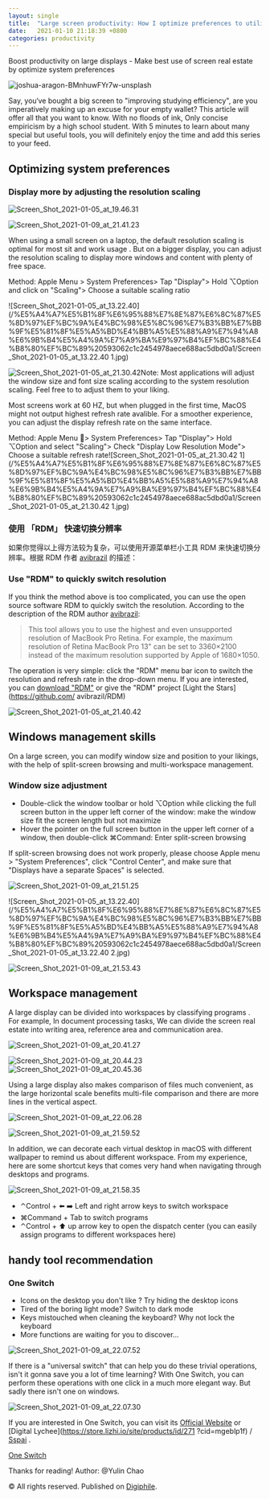 ```yaml
---
layout: single
title:  "Large screen productivity: How I optimize preferences to utilize spaces"
date:   2021-01-10 21:18:39 +0800
categories: productivity
---
```


Boost productivity on large displays - Make best use of screen real estate by optimize system preferences

![joshua-aragon-BMnhuwFYr7w-unsplash](/%E5%A4%A7%E5%B1%8F%E6%95%88%E7%8E%87%E6%8C%87%E5%8D%97%EF%BC%9A%E4%BC%98%E5%8C%96%E7%B3%BB%E7%BB%9F%E5%81%8F%E5%A5%BD%E4%BB%A5%E5%88%A9%E7%94%A8%E6%9B%B4%E5%A4%9A%E7%A9%BA%E9%97%B4%EF%BC%88%E4%B8%80%EF%BC%89%20593062c1c2454978aece688ac5dbd0a1/joshua-aragon-BMnhuwFYr7w-unsplash.jpg)

Say, you‘ve bought a big screen to "improving studying efficiency", are you imperatively making up an excuse for your empty wallet? This article will offer all that you want to know. With no floods of ink, Only concise empiricism by a high school student. With 5 minutes to learn about many special but useful tools, you will definitely enjoy the time and add this series to your feed.

## Optimizing system preferences

### Display more by adjusting the resolution scaling

![Screen_Shot_2021-01-05_at_19.46.31](/%E5%A4%A7%E5%B1%8F%E6%95%88%E7%8E%87%E6%8C%87%E5%8D%97%EF%BC%9A%E4%BC%98%E5%8C%96%E7%B3%BB%E7%BB%9F%E5%81%8F%E5%A5%BD%E4%BB%A5%E5%88%A9%E7%94%A8%E6%9B%B4%E5%A4%9A%E7%A9%BA%E9%97%B4%EF%BC%88%E4%B8%80%EF%BC%89%20593062c1c2454978aece688ac5dbd0a1/Screen_Shot_2021-01-05_at_19.46.31.jpg)

![Screen_Shot_2021-01-09_at_21.41.23](/%E5%A4%A7%E5%B1%8F%E6%95%88%E7%8E%87%E6%8C%87%E5%8D%97%EF%BC%9A%E4%BC%98%E5%8C%96%E7%B3%BB%E7%BB%9F%E5%81%8F%E5%A5%BD%E4%BB%A5%E5%88%A9%E7%94%A8%E6%9B%B4%E5%A4%9A%E7%A9%BA%E9%97%B4%EF%BC%88%E4%B8%80%EF%BC%89%20593062c1c2454978aece688ac5dbd0a1/Screen_Shot_2021-01-09_at_21.41.23.jpg)

When using a small screen on a laptop, the default resolution scaling is optimal for most sit and work usage . But on a bigger display, you can adjust the resolution scaling to display more windows and content with plenty of free space.

Method: Apple Menu > System Preferences> Tap "Display"> Hold ⌥Option and click on "Scaling"> Choose a suitable scaling ratio

![Screen_Shot_2021-01-05_at_13.22.40](/%E5%A4%A7%E5%B1%8F%E6%95%88%E7%8E%87%E6%8C%87%E5%8D%97%EF%BC%9A%E4%BC%98%E5%8C%96%E7%B3%BB%E7%BB%9F%E5%81%8F%E5%A5%BD%E4%BB%A5%E5%88%A9%E7%94%A8%E6%9B%B4%E5%A4%9A%E7%A9%BA%E9%97%B4%EF%BC%88%E4%B8%80%EF%BC%89%20593062c1c2454978aece688ac5dbd0a1/Screen_Shot_2021-01-05_at_13.22.40 1.jpg)

![Screen_Shot_2021-01-05_at_21.30.42](/%E5%A4%A7%E5%B1%8F%E6%95%88%E7%8E%87%E6%8C%87%E5%8D%97%EF%BC%9A%E4%BC%98%E5%8C%96%E7%B3%BB%E7%BB%9F%E5%81%8F%E5%A5%BD%E4%BB%A5%E5%88%A9%E7%94%A8%E6%9B%B4%E5%A4%9A%E7%A9%BA%E9%97%B4%EF%BC%88%E4%B8%80%EF%BC%89%20593062c1c2454978aece688ac5dbd0a1/Screen_Shot_2021-01-05_at_21.30.42.jpg)Note: Most applications will adjust the window size and font size scaling according to the system resolution scaling. Feel free to to adjust them to your liking.

Most screens work at 60 HZ, but when plugged in the first time, MacOS might not output highest refresh rate avalible. For a smoother experience, you can adjust the display refresh rate on the same interface.

Method: Apple Menu > System Preferences> Tap "Display"> Hold ⌥Option and select "Scaling"> Check "Display Low Resolution Mode"> Choose a suitable refresh rate![Screen_Shot_2021-01-05_at_21.30.42 1](/%E5%A4%A7%E5%B1%8F%E6%95%88%E7%8E%87%E6%8C%87%E5%8D%97%EF%BC%9A%E4%BC%98%E5%8C%96%E7%B3%BB%E7%BB%9F%E5%81%8F%E5%A5%BD%E4%BB%A5%E5%88%A9%E7%94%A8%E6%9B%B4%E5%A4%9A%E7%A9%BA%E9%97%B4%EF%BC%88%E4%B8%80%EF%BC%89%20593062c1c2454978aece688ac5dbd0a1/Screen_Shot_2021-01-05_at_21.30.42 1.jpg)

### 使用 「RDM」 快速切换分辨率

如果你觉得以上得方法较为复杂，可以使用开源菜单栏小工具 RDM 来快速切换分辨率。根据 RDM 作者 [avibrazil](https://github.com/avibrazil) 的描述：

### Use "RDM" to quickly switch resolution

If you think the method above is too complicated, you can use the open source software RDM to quickly switch the resolution. According to the description of the RDM author [avibrazil](https://github.com/avibrazil):

> This tool allows you to use the highest and even unsupported resolution of MacBook Pro Retina. For example, the maximum resolution of Retina MacBook Pro 13" can be set to 3360×2100 instead of the maximum resolution supported by Apple of 1680×1050.

The operation is very simple: click the "RDM" menu bar icon to switch the resolution and refresh rate in the drop-down menu. If you are interested, you can [download "RDM"](http://avi.alkalay.net/software/RDM/) or give the "RDM" project [Light the Stars](https://github.com/ avibrazil/RDM)

![Screen_Shot_2021-01-05_at_21.40.42](/%E5%A4%A7%E5%B1%8F%E6%95%88%E7%8E%87%E6%8C%87%E5%8D%97%EF%BC%9A%E4%BC%98%E5%8C%96%E7%B3%BB%E7%BB%9F%E5%81%8F%E5%A5%BD%E4%BB%A5%E5%88%A9%E7%94%A8%E6%9B%B4%E5%A4%9A%E7%A9%BA%E9%97%B4%EF%BC%88%E4%B8%80%EF%BC%89%20593062c1c2454978aece688ac5dbd0a1/Screen_Shot_2021-01-05_at_21.40.42.jpg)

## Windows management skills

On a large screen, you can modify window size and position to your likings, with the help of split-screen browsing and multi-workspace management.

### Window size adjustment

- Double-click the window toolbar or hold ⌥Option while clicking the full screen button in the upper left corner of the window: make the window size fit the screen length but not maximize
- Hover the pointer on the full screen button in the upper left corner of a window, then double-click ⌘Command: Enter split-screen browsing

If split-screen browsing does not work properly, please choose Apple menu > "System Preferences", click "Control Center", and make sure that "Displays have a separate Spaces" is selected.

![Screen_Shot_2021-01-09_at_21.51.25](/%E5%A4%A7%E5%B1%8F%E6%95%88%E7%8E%87%E6%8C%87%E5%8D%97%EF%BC%9A%E4%BC%98%E5%8C%96%E7%B3%BB%E7%BB%9F%E5%81%8F%E5%A5%BD%E4%BB%A5%E5%88%A9%E7%94%A8%E6%9B%B4%E5%A4%9A%E7%A9%BA%E9%97%B4%EF%BC%88%E4%B8%80%EF%BC%89%20593062c1c2454978aece688ac5dbd0a1/Screen_Shot_2021-01-09_at_21.51.25.jpg)

![Screen_Shot_2021-01-05_at_13.22.40](/%E5%A4%A7%E5%B1%8F%E6%95%88%E7%8E%87%E6%8C%87%E5%8D%97%EF%BC%9A%E4%BC%98%E5%8C%96%E7%B3%BB%E7%BB%9F%E5%81%8F%E5%A5%BD%E4%BB%A5%E5%88%A9%E7%94%A8%E6%9B%B4%E5%A4%9A%E7%A9%BA%E9%97%B4%EF%BC%88%E4%B8%80%EF%BC%89%20593062c1c2454978aece688ac5dbd0a1/Screen_Shot_2021-01-05_at_13.22.40 2.jpg)

![Screen_Shot_2021-01-09_at_21.53.43](/%E5%A4%A7%E5%B1%8F%E6%95%88%E7%8E%87%E6%8C%87%E5%8D%97%EF%BC%9A%E4%BC%98%E5%8C%96%E7%B3%BB%E7%BB%9F%E5%81%8F%E5%A5%BD%E4%BB%A5%E5%88%A9%E7%94%A8%E6%9B%B4%E5%A4%9A%E7%A9%BA%E9%97%B4%EF%BC%88%E4%B8%80%EF%BC%89%20593062c1c2454978aece688ac5dbd0a1/Screen_Shot_2021-01-09_at_21.53.43.jpg)

## Workspace management

A large display can be divided into workspaces by classifying programs . For example, In document processing tasks,  We can divide the screen real estate into writing area, reference area and communication area.

![Screen_Shot_2021-01-09_at_20.41.27](/%E5%A4%A7%E5%B1%8F%E6%95%88%E7%8E%87%E6%8C%87%E5%8D%97%EF%BC%9A%E4%BC%98%E5%8C%96%E7%B3%BB%E7%BB%9F%E5%81%8F%E5%A5%BD%E4%BB%A5%E5%88%A9%E7%94%A8%E6%9B%B4%E5%A4%9A%E7%A9%BA%E9%97%B4%EF%BC%88%E4%B8%80%EF%BC%89%20593062c1c2454978aece688ac5dbd0a1/Screen_Shot_2021-01-09_at_20.41.27.jpg)

![Screen_Shot_2021-01-09_at_20.44.23](/%E5%A4%A7%E5%B1%8F%E6%95%88%E7%8E%87%E6%8C%87%E5%8D%97%EF%BC%9A%E4%BC%98%E5%8C%96%E7%B3%BB%E7%BB%9F%E5%81%8F%E5%A5%BD%E4%BB%A5%E5%88%A9%E7%94%A8%E6%9B%B4%E5%A4%9A%E7%A9%BA%E9%97%B4%EF%BC%88%E4%B8%80%EF%BC%89%20593062c1c2454978aece688ac5dbd0a1/Screen_Shot_2021-01-09_at_20.44.23.jpg)![Screen_Shot_2021-01-09_at_20.45.36](/%E5%A4%A7%E5%B1%8F%E6%95%88%E7%8E%87%E6%8C%87%E5%8D%97%EF%BC%9A%E4%BC%98%E5%8C%96%E7%B3%BB%E7%BB%9F%E5%81%8F%E5%A5%BD%E4%BB%A5%E5%88%A9%E7%94%A8%E6%9B%B4%E5%A4%9A%E7%A9%BA%E9%97%B4%EF%BC%88%E4%B8%80%EF%BC%89%20593062c1c2454978aece688ac5dbd0a1/Screen_Shot_2021-01-09_at_20.45.36.jpg)

Using a large display also makes comparison of files much convenient, as the large horizontal scale benefits multi-file comparison and there are more lines in the vertical aspect.

![Screen_Shot_2021-01-09_at_22.06.28](/%E5%A4%A7%E5%B1%8F%E6%95%88%E7%8E%87%E6%8C%87%E5%8D%97%EF%BC%9A%E4%BC%98%E5%8C%96%E7%B3%BB%E7%BB%9F%E5%81%8F%E5%A5%BD%E4%BB%A5%E5%88%A9%E7%94%A8%E6%9B%B4%E5%A4%9A%E7%A9%BA%E9%97%B4%EF%BC%88%E4%B8%80%EF%BC%89%20593062c1c2454978aece688ac5dbd0a1/Screen_Shot_2021-01-09_at_22.06.28.jpg)

![Screen_Shot_2021-01-09_at_21.59.52](/%E5%A4%A7%E5%B1%8F%E6%95%88%E7%8E%87%E6%8C%87%E5%8D%97%EF%BC%9A%E4%BC%98%E5%8C%96%E7%B3%BB%E7%BB%9F%E5%81%8F%E5%A5%BD%E4%BB%A5%E5%88%A9%E7%94%A8%E6%9B%B4%E5%A4%9A%E7%A9%BA%E9%97%B4%EF%BC%88%E4%B8%80%EF%BC%89%20593062c1c2454978aece688ac5dbd0a1/Screen_Shot_2021-01-09_at_21.59.52-1610531566741.jpg)

In addition, we can decorate each virtual desktop in macOS with different wallpaper to remind us about different workspace. From my experience, here are some shortcut keys that comes very hand when navigating through desktops and programs. 

![Screen_Shot_2021-01-09_at_21.58.35](/%E5%A4%A7%E5%B1%8F%E6%95%88%E7%8E%87%E6%8C%87%E5%8D%97%EF%BC%9A%E4%BC%98%E5%8C%96%E7%B3%BB%E7%BB%9F%E5%81%8F%E5%A5%BD%E4%BB%A5%E5%88%A9%E7%94%A8%E6%9B%B4%E5%A4%9A%E7%A9%BA%E9%97%B4%EF%BC%88%E4%B8%80%EF%BC%89%20593062c1c2454978aece688ac5dbd0a1/Screen_Shot_2021-01-09_at_21.58.35.jpg)

- ⌃Control + ⬅️ ➡️ Left and right arrow keys to switch workspace
- ⌘Command + Tab to switch programs
- ⌃Control + ⬆️ up arrow key to open the dispatch center (you can easily assign programs to different workspaces here)

## handy tool recommendation

### One Switch

- Icons on the desktop you don't like ? Try hiding the desktop icons
- Tired of the boring light mode? Switch to dark mode
- Keys mistouched when cleaning the keyboard? Why not lock the keyboard
- More functions are waiting for you to discover...

![Screen_Shot_2021-01-09_at_22.07.52](/%E5%A4%A7%E5%B1%8F%E6%95%88%E7%8E%87%E6%8C%87%E5%8D%97%EF%BC%9A%E4%BC%98%E5%8C%96%E7%B3%BB%E7%BB%9F%E5%81%8F%E5%A5%BD%E4%BB%A5%E5%88%A9%E7%94%A8%E6%9B%B4%E5%A4%9A%E7%A9%BA%E9%97%B4%EF%BC%88%E4%B8%80%EF%BC%89%20593062c1c2454978aece688ac5dbd0a1/Screen_Shot_2021-01-09_at_22.07.52-1610531588436.jpg)

If there is a "universal switch" that can help you do these trivial operations, isn't it gonna save you a lot of time learning?  With One Switch, you can perform these operations with one click in a much more elegant way. But sadly there isn't one on windows.

![Screen_Shot_2021-01-09_at_22.07.30](/%E5%A4%A7%E5%B1%8F%E6%95%88%E7%8E%87%E6%8C%87%E5%8D%97%EF%BC%9A%E4%BC%98%E5%8C%96%E7%B3%BB%E7%BB%9F%E5%81%8F%E5%A5%BD%E4%BB%A5%E5%88%A9%E7%94%A8%E6%9B%B4%E5%A4%9A%E7%A9%BA%E9%97%B4%EF%BC%88%E4%B8%80%EF%BC%89%20593062c1c2454978aece688ac5dbd0a1/Screen_Shot_2021-01-09_at_22.07.30.jpg)

If you are interested in One Switch, you can visit its [Official Website](https://fireball.studio/oneswitch) or [Digital Lychee](https://store.lizhi.io/site/products/id/271 ?cid=mgeblp1f) / [Sspai](https://sspai.com/item/77) .

[One Switch](https://fireball.studio/oneswitch)

Thanks for reading! Author: @Yulin Chao

© All rights reserved. Published on [Digiphile](https://digiphile.org).